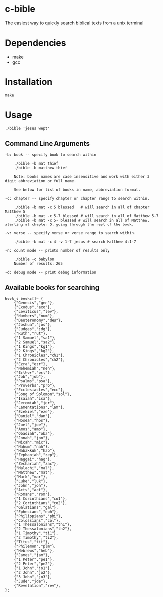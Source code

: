 # c-bible

The easiest way to quickly search biblical texts from a unix terminal

# Dependencies

- make
- gcc

# Installation

    make

# Usage

    ./bible 'jesus wept'

## Command Line Arguments

    -b: book -- specify book to search within

        ./bible -b mat thief
        ./bible -b matthew thief

        Note: books names are case insensitive and work with either 3 digit abbreviation or full name.

        See below for list of books in name, abbreviation format.

    -c: chapter -- specify chapter or chapter range to search within.

        ./bible -b mat -c 5 blessed   # will search in all of chapter Matthew 5
        ./bible -b mat -c 5-7 blessed # will search in all of Matthew 5-7
        ./bible -b mat -c 5- blessed # will search in all of Matthew, starting at chapter 5, going through the rest of the book.

    -v: verse -- specify verse or verse range to search within.

        ./bible -b mat -c 4 -v 1-7 jesus # search Matthew 4:1-7

    -n: count mode -- prints number of results only

        ./bible -c babylon
        Number of results: 265

    -d: debug mode -- print debug information

## Available books for searching

    book_t books[]= {
        {"Genesis","gen"},
        {"Exodus","exo"},
        {"Leviticus","lev"},
        {"Numbers","num"},
        {"Deuteronomy","deu"},
        {"Joshua","jos"},
        {"Judges","jdg"},
        {"Ruth","rut"},
        {"1 Samuel","sa1"},
        {"2 Samuel","sa2"},
        {"1 Kings","kg1"},
        {"2 Kings","kg2"},
        {"1 Chronicles","ch1"},
        {"2 Chronicles","ch2"},
        {"Ezra","ezr"},
        {"Nehemiah","neh"},
        {"Esther","est"},
        {"Job","job"},
        {"Psalms","psa"},
        {"Proverbs","pro"},
        {"Ecclesiastes","ecc"},
        {"Song of Solomon","sol"},
        {"Isaiah","isa"},
        {"Jeremiah","jer"},
        {"Lamentations","lam"},
        {"Ezekiel","eze"},
        {"Daniel","dan"},
        {"Hosea","hos"},
        {"Joel","joe"},
        {"Amos","amo"},
        {"Obadiah","oba"},
        {"Jonah","jon"},
        {"Micah","mic"},
        {"Nahum","nah"},
        {"Habakkuk","hab"},
        {"Zephaniah","zep"},
        {"Haggai","hag"},
        {"Zechariah","zac"},
        {"Malachi","mal"},
        {"Matthew","mat"},
        {"Mark","mar"},
        {"Luke","luk"},
        {"John","joh"},
        {"Acts","act"},
        {"Romans","rom"},
        {"1 Corinthians","co1"},
        {"2 Corinthians","co2"},
        {"Galatians","gal"},
        {"Ephesians","eph"},
        {"Philippians","phi"},
        {"Colossians","col"},
        {"1 Thessalonians","th1"},
        {"2 Thessalonians","th2"},
        {"1 Timothy","ti1"},
        {"2 Timothy","ti2"},
        {"Titus","tit"},
        {"Philemon","plm"},
        {"Hebrews","heb"},
        {"James","jam"},
        {"1 Peter","pe1"},
        {"2 Peter","pe2"},
        {"1 John","jo1"},
        {"2 John","jo2"},
        {"3 John","jo3"},
        {"Jude","jde"},
        {"Revelation","rev"},
    };
